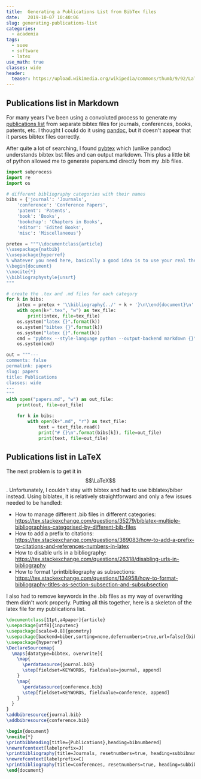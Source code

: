 ```yaml
---
title:  Generating a Publications List from BibTex files
date:   2019-10-07 10:40:06 
slug: generating-publications-list
categories: 
  - academia
tags:
  - suee
  - software
  - latex
use_math: true
classes: wide
header:
  teaser: https://upload.wikimedia.org/wikipedia/commons/thumb/9/92/LaTeX_logo.svg/320px-LaTeX_logo.svg.png
---
```


## Publications list in Markdown
For many years I've been using a convoluted process to generate my 
[publications list](/assets/papers) from separate bibtex files for
journals, conferences, books, patents, etc. I thought I could do it
using [pandoc](https://pandoc.org/), but it doesn't appear that it
parses bibtex files correctly.

After quite a lot of searching, I found [pybtex](https://pybtex.org/) 
which (unlike pandoc) understands bibtex bst files and can output
markdown. This plus a little bit of python allowed me to generate
papers.md directly from my .bib files.

``` python
import subprocess
import re
import os

# different bibliography categories with their names
bibs = {'journal': 'Journals',
    'conference': 'Conference Papers',
    'patent': 'Patents',
    'book': 'Books',
    'bookchap': 'Chapters in Books',
    'editor': 'Edited Books',
    'misc': 'Miscellaneous'}

pretex = """\\documentclass{article}
\\usepackage{natbib}
\\usepackage{hyperref}
% whatever you need here, basically a good idea is to use your real thesis header
\\begin{document}
\\nocite{*}
\\bibliographystyle{unsrt}
"""

# create the .tex and .md files for each category
for k in bibs:
    intex = pretex + '\\bibliography{../' + k + '}\n\\end{document}\n'
    with open(k+".tex", "w") as tex_file:
        print(intex, file=tex_file)
    os.system("latex {}".format(k))
    os.system("bibtex {}".format(k))
    os.system("latex {}".format(k))
    cmd = "pybtex --style-language python --output-backend markdown {}".format(k)
    os.system(cmd)

out = """---
comments: false
permalink: papers
slug: papers
title: Publications
classes: wide
---
"""
with open("papers.md", "w") as out_file:
    print(out, file=out_file)

    for k in bibs:
        with open(k+".md", "r") as text_file:
            text = text_file.read()
            print("# {}\n".format(bibs[k]), file=out_file)
            print(text, file=out_file)
```

## Publications list in LaTeX
The next problem is to get it in $$\LaTeX$$. Unfortunately, I couldn't 
stay with bibtex and had to use biblatex/biber instead.
Using biblatex, it is relatively straightforward and only a few issues needed to be handled:
 * How to manage different .bib files in different categories: <https://tex.stackexchange.com/questions/35279/biblatex-multiple-bibliographies-categorised-by-different-bib-files>
 * How to add a prefix to citations: <https://tex.stackexchange.com/questions/389083/how-to-add-a-prefix-to-citations-and-references-numbers-in-latex>
 * How to disable urls in a bibliography: <https://tex.stackexchange.com/questions/26318/disabling-urls-in-bibliography>
 * How to format \printbibliography as subsections: <https://tex.stackexchange.com/questions/134958/how-to-format-bibliography-titles-as-section-subsection-and-subsubsection>

I also had to remove keywords in the .bib files as my way of overwriting 
them didn't work properly. Putting all this together, here is a skeleton of
the latex file for my publications list.

``` latex
\documentclass[11pt,a4paper]{article}
\usepackage[utf8]{inputenc}
\usepackage[scale=0.8]{geometry}
\usepackage[backend=biber,sorting=none,defernumbers=true,url=false]{biblatex}
\usepackage{hyperref}
\DeclareSourcemap{
  \maps[datatype=bibtex, overwrite]{
    \map{
      \perdatasource{journal.bib}
      \step[fieldset=KEYWORDS, fieldvalue=journal, append]
    }
    \map{
      \perdatasource{conference.bib}
      \step[fieldset=KEYWORDS, fieldvalue=conference, append]
    }
  }
}
\addbibresource{journal.bib}
\addbibresource{conference.bib}

\begin{document}
\nocite{*}
\printbibheading[title={Publications},heading=bibnumbered]
\newrefcontext[labelprefix=J]
\printbibliography[title=Journals, resetnumbers=true, heading=subbibnumbered, keyword=journal]
\newrefcontext[labelprefix=C]
\printbibliography[title=Conferences, resetnumbers=true, heading=subbibnumbered, keyword=conference]
\end{document}
```
